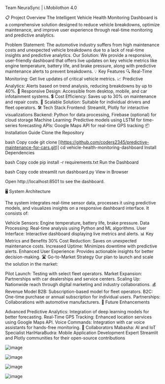 Team NeuraSync | i.Mobilothon 4.0

📋 Project Overview
The Intelligent Vehicle Health Monitoring Dashboard is a comprehensive solution designed to reduce vehicle breakdowns, optimize maintenance, and improve user experience through real-time monitoring and predictive analytics.

Problem Statement: The automotive industry suffers from high maintenance costs and unexpected vehicle breakdowns due to a lack of real-time insights and predictive analytics.
Our Solution: We provide a responsive, user-friendly dashboard that offers live updates on key vehicle metrics like engine temperature, battery life, and brake pressure, along with predictive maintenance alerts to prevent breakdowns.
💡 Key Features
🔍 Real-Time Monitoring: Get live updates of critical vehicle metrics.
📈 Predictive Analytics: Alerts based on trend analysis, reducing breakdowns by up to 40%.
📱 Responsive Design: Accessible from desktop, mobile, and car infotainment systems.
💲 Cost Efficiency: Saves up to 30% on maintenance and repair costs.
🚀 Scalable Solution: Suitable for individual drivers and fleet operators.
🛠️ Tech Stack
Frontend: Streamlit, Plotly for interactive visualizations
Backend: Python for data processing, Firebase (optional) for cloud storage
Machine Learning: Predictive models using LSTM for time-series forecasting
APIs: Google Maps API for real-time GPS tracking
📦 Installation Guide
Clone the Repository

bash
Copy code
git clone [(https://github.com/coders2345/predictive-maintenance-for-cars.git)]
cd vehicle-health-monitoring-dashboard
Install Dependencies

bash
Copy code
pip install -r requirements.txt
Run the Dashboard

bash
Copy code
streamlit run dashboard.py
View in Browser

Open http://localhost:8501 to see the dashboard.

🖥️ System Architecture

The system integrates real-time sensor data, processes it using predictive models, and visualizes insights on a responsive dashboard interface. It consists of:

Vehicle Sensors: Engine temperature, battery life, brake pressure.
Data Processing: Real-time analysis using Python and ML algorithms.
User Interface: Interactive dashboard displaying live metrics and alerts.
📊 Key Metrics and Benefits
30% Cost Reduction: Saves on unexpected maintenance costs.
Increased Uptime: Minimizes downtime with predictive alerts.
Enhanced User Experience: Provides actionable insights for better decision-making.
🛣️ Go-to-Market Strategy
Our plan to launch and scale the solution in the market:

Pilot Launch: Testing with select fleet operators.
Market Expansion: Partnerships with car dealerships and service centers.
Scaling Up: Nationwide reach through digital marketing and industry collaborations.
💰 Revenue Model
B2B: Subscription-based model for fleet operators.
B2C: One-time purchase or annual subscription for individual users.
Partnerships: Collaborations with automotive manufacturers.
🚀 Future Enhancements


Advanced Predictive Analytics: Integration of deep learning models for better forecasting.
Real-Time GPS Tracking: Enhanced location services using Google Maps API.
Voice Commands: Integration with car voice assistants for hands-free monitoring.
🤝 Collaborators
Mabasha: AI and IoT Specialist
HariHaraBudra: Mobile Application Development Expert
Streamlit and Plotly communities for their open-source contributions



![image](https://github.com/user-attachments/assets/cad349e8-40fe-4b6c-8974-4e6544f0ac5b)

![image](https://github.com/user-attachments/assets/fd57c4cb-4a2a-4601-8eec-d3c34ae61654)

![image](https://github.com/user-attachments/assets/ea9c456e-85f4-4b6f-b35b-d4a2064ba7d0)

![image](https://github.com/user-attachments/assets/69cad982-f49c-4f93-a4dc-40677ebba078)


